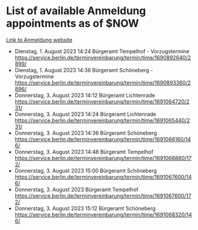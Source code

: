 # List of available Anmeldung appointments as of $NOW
[Link to Anmeldung website](https://service.berlin.de/terminvereinbarung/termin/tag.php?termin=1&anliegen[]=120686&dienstleisterlist=122210,122217,327316,122219,327312,122227,327314,122231,327346,122243,327348,122254,122252,329742,122260,329745,122262,329748,122271,327278,122273,327274,122277,327276,330436,122280,327294,122282,327290,122284,327292,122291,327270,122285,327266,122286,327264,122296,327268,150230,329760,122297,327286,122294,327284,122312,329763,122314,329775,122304,327330,122311,327334,122309,327332,317869,122281,327352,122279,329772,122283,122276,327324,122274,327326,122267,329766,122246,327318,122251,327320,122257,327322,122208,327298,122226,327300&herkunft=http%3A%2F%2Fservice.berlin.de%2Fdienstleistung%2F120686%2F)
- Dienstag, 1. August 2023 14:24 Bürgeramt Tempelhof - Vorzugstermine https://service.berlin.de/terminvereinbarung/termin/time/1690892640/2899/
- Dienstag, 1. August 2023 14:36 Bürgeramt Schöneberg - Vorzugstermine https://service.berlin.de/terminvereinbarung/termin/time/1690893360/2896/
- Donnerstag, 3. August 2023 14:12 Bürgeramt Lichtenrade https://service.berlin.de/terminvereinbarung/termin/time/1691064720/231/
- Donnerstag, 3. August 2023 14:24 Bürgeramt Lichtenrade https://service.berlin.de/terminvereinbarung/termin/time/1691065440/231/
- Donnerstag, 3. August 2023 14:36 Bürgeramt Schöneberg https://service.berlin.de/terminvereinbarung/termin/time/1691066160/146/
- Donnerstag, 3. August 2023 14:48 Bürgeramt Tempelhof https://service.berlin.de/terminvereinbarung/termin/time/1691066880/172/
- Donnerstag, 3. August 2023 15:00 Bürgeramt Schöneberg https://service.berlin.de/terminvereinbarung/termin/time/1691067600/146/
- Donnerstag, 3. August 2023  Bürgeramt Tempelhof https://service.berlin.de/terminvereinbarung/termin/time/1691067600/172/
- Donnerstag, 3. August 2023 15:12 Bürgeramt Schöneberg https://service.berlin.de/terminvereinbarung/termin/time/1691068320/146/
